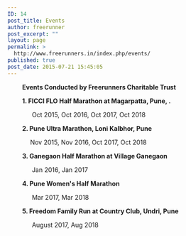 ```yaml
---
ID: 14
post_title: Events
author: freerunner
post_excerpt: ""
layout: page
permalink: >
  http://www.freerunners.in/index.php/events/
published: true
post_date: 2015-07-21 15:45:05
---
```

<p class="p1" style="text-align: left;"><strong>          Events Conducted by Freerunners Charitable Trust </strong></p>
<p class="p1" style="text-align: left;"><strong>          1. FICCI FLO Half Marathon at Magarpatta, Pune, .</strong></p>
<p class="p1" style="text-align: left;">              Oct 2015, Oct 2016, Oct 2017, Oct 2018</p>
<p class="p1" style="text-align: left;"><strong>          2. Pune Ultra Marathon, Loni Kalbhor, Pune</strong></p>
<p class="p1" style="text-align: left;">             Nov 2015, Nov 2016, Oct 2017, Oct 2018</p>
<p class="p1" style="text-align: left;"><strong>          3. Ganegaon Half Marathon at Village Ganegaon</strong></p>
<p class="p1" style="text-align: left;">              Jan 2016, Jan 2017</p>
<p class="p1" style="text-align: left;"><b>          4. Pune Women's Half Marathon </b></p>
<p class="p1" style="text-align: left;">              Mar 2017, Mar 2018</p>
<p class="p1" style="text-align: left;"><strong>          5. Freedom Family Run at Country Club, Undri, Pune</strong></p>
<p class="p1" style="text-align: left;">              August 2017, Aug 2018</p>